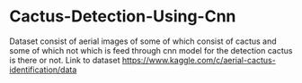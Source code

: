 # Cactus-Detection-Using-Cnn

Dataset consist of aerial images of some of which consist of cactus 
and some of which not which is feed through cnn model for the detection cactus is there or not.
Link to dataset https://www.kaggle.com/c/aerial-cactus-identification/data